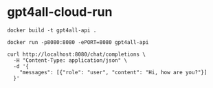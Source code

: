 # gpt4all-cloud-run

```
docker build -t gpt4all-api .
```

```
docker run -p8080:8080 -ePORT=8080 gpt4all-api
```

```
curl http://localhost:8080/chat/completions \
  -H "Content-Type: application/json" \
  -d '{
    "messages": [{"role": "user", "content": "Hi, how are you?"}]
  }'
```